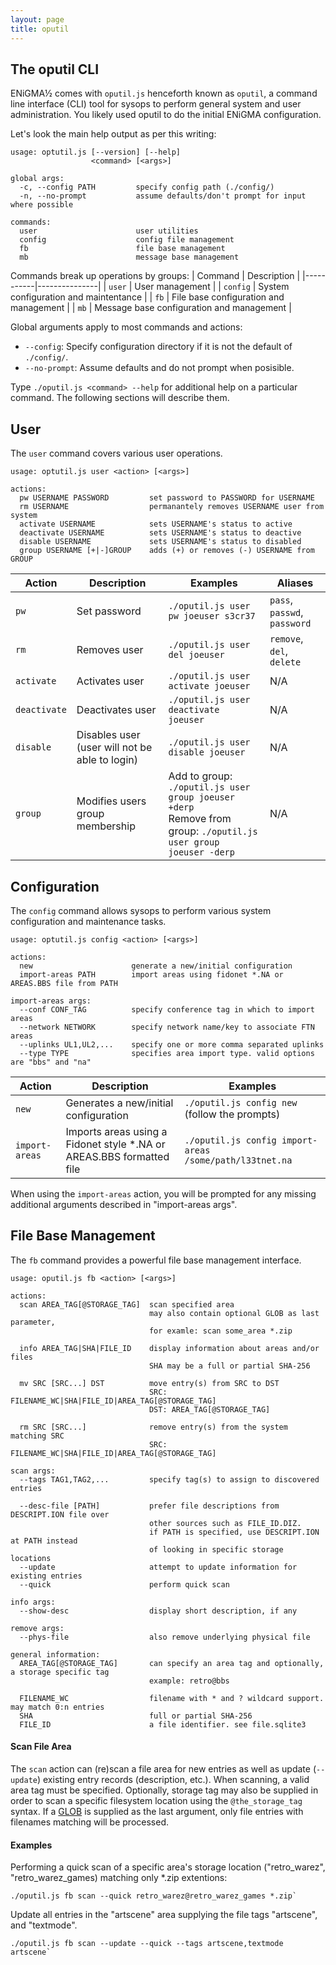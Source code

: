 ```yaml
---
layout: page
title: oputil
---
```

## The oputil CLI
ENiGMA½ comes with `oputil.js` henceforth known as `oputil`, a command line interface (CLI) tool for sysops to perform general system and user administration. You likely used oputil to do the initial ENiGMA configuration.

Let's look the main help output as per this writing:

```
usage: optutil.js [--version] [--help]
                  <command> [<args>]

global args:
  -c, --config PATH         specify config path (./config/)
  -n, --no-prompt           assume defaults/don't prompt for input where possible

commands:
  user                      user utilities
  config                    config file management
  fb                        file base management
  mb                        message base management
```

Commands break up operations by groups:
| Command   | Description   |
|-----------|---------------|
| `user`    | User management   |
| `config`  | System configuration and maintentance |
| `fb`      | File base configuration and management    |
| `mb`      | Message base configuration and management |

Global arguments apply to most commands and actions:
* `--config`: Specify configuration directory if it is not the default of `./config/`.
* `--no-prompt`: Assume defaults and do not prompt when posisible.

Type `./oputil.js <command> --help` for additional help on a particular command. The following sections will describe them.

## User
The `user` command covers various user operations.

```
usage: optutil.js user <action> [<args>]

actions:
  pw USERNAME PASSWORD         set password to PASSWORD for USERNAME
  rm USERNAME                  permanantely removes USERNAME user from system
  activate USERNAME            sets USERNAME's status to active
  deactivate USERNAME          sets USERNAME's status to deactive
  disable USERNAME             sets USERNAME's status to disabled
  group USERNAME [+|-]GROUP    adds (+) or removes (-) USERNAME from GROUP
```

| Action    | Description       | Examples                              | Aliases   |
|-----------|-------------------|---------------------------------------|-----------|
| `pw`        | Set password      | `./oputil.js user pw joeuser s3cr37`  | `pass`, `passwd`, `password` |
| `rm`        | Removes user      | `./oputil.js user del joeuser`        | `remove`, `del`, `delete` |
| `activate` | Activates user    | `./oputil.js user activate joeuser`   | N/A   |
| `deactivate`    | Deactivates user  | `./oputil.js user deactivate joeuser` | N/A   |
| `disable`   | Disables user (user will not be able to login)    | `./oputil.js user disable joeuser`    | N/A   |
| `group`   | Modifies users group membership   | Add to group: `./oputil.js user group joeuser +derp`<br/>Remove from group: `./oputil.js user group joeuser -derp`   | N/A    |

## Configuration
The `config` command allows sysops to perform various system configuration and maintenance tasks.

```
usage: optutil.js config <action> [<args>]

actions:
  new                      generate a new/initial configuration
  import-areas PATH        import areas using fidonet *.NA or AREAS.BBS file from PATH

import-areas args:
  --conf CONF_TAG          specify conference tag in which to import areas
  --network NETWORK        specify network name/key to associate FTN areas
  --uplinks UL1,UL2,...    specify one or more comma separated uplinks
  --type TYPE              specifies area import type. valid options are "bbs" and "na"
```


| Action    | Description       | Examples                              |
|-----------|-------------------|---------------------------------------|
| `new`     | Generates a new/initial configuration | `./oputil.js config new` (follow the prompts) |
| `import-areas`    | Imports areas using a Fidonet style *.NA or AREAS.BBS formatted file  | `./oputil.js config import-areas /some/path/l33tnet.na`   |

When using the `import-areas` action, you will be prompted for any missing additional arguments described in "import-areas args".

## File Base Management
The `fb` command provides a powerful file base management interface.

```
usage: oputil.js fb <action> [<args>]

actions:
  scan AREA_TAG[@STORAGE_TAG]  scan specified area
                               may also contain optional GLOB as last parameter,
                               for examle: scan some_area *.zip

  info AREA_TAG|SHA|FILE_ID    display information about areas and/or files
                               SHA may be a full or partial SHA-256

  mv SRC [SRC...] DST          move entry(s) from SRC to DST
                               SRC: FILENAME_WC|SHA|FILE_ID|AREA_TAG[@STORAGE_TAG]
                               DST: AREA_TAG[@STORAGE_TAG]

  rm SRC [SRC...]              remove entry(s) from the system matching SRC
                               SRC: FILENAME_WC|SHA|FILE_ID|AREA_TAG[@STORAGE_TAG]

scan args:
  --tags TAG1,TAG2,...         specify tag(s) to assign to discovered entries

  --desc-file [PATH]           prefer file descriptions from DESCRIPT.ION file over
                               other sources such as FILE_ID.DIZ.
                               if PATH is specified, use DESCRIPT.ION at PATH instead
                               of looking in specific storage locations
  --update                     attempt to update information for existing entries
  --quick                      perform quick scan

info args:
  --show-desc                  display short description, if any

remove args:
  --phys-file                  also remove underlying physical file

general information:
  AREA_TAG[@STORAGE_TAG]       can specify an area tag and optionally, a storage specific tag
                               example: retro@bbs
  
  FILENAME_WC                  filename with * and ? wildcard support. may match 0:n entries
  SHA                          full or partial SHA-256
  FILE_ID                      a file identifier. see file.sqlite3
```

#### Scan File Area
The `scan` action can (re)scan a file area for new entries as well as update (`--update`) existing entry records (description, etc.). When scanning, a valid area tag must be specified. Optionally, storage tag may also be supplied in order to scan a specific filesystem location using the `@the_storage_tag` syntax. If a [GLOB](http://man7.org/linux/man-pages/man7/glob.7.html) is supplied as the last argument, only file entries with filenames matching will be processed.

#### Examples
Performing a quick scan of a specific area's storage location ("retro_warez", "retro_warez_games) matching only *.zip extentions:
```
./oputil.js fb scan --quick retro_warez@retro_warez_games *.zip`
```

Update all entries in the "artscene" area supplying the file tags "artscene", and "textmode".
```
./oputil.js fb scan --update --quick --tags artscene,textmode artscene`
```